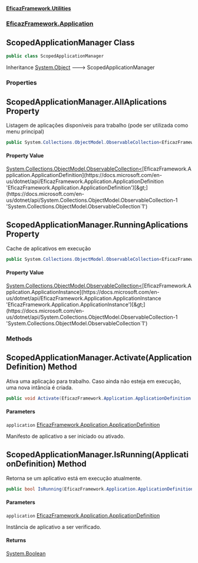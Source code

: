 #### [EficazFramework.Utilities](EficazFrameworkData.md 'EficazFramework Data')
### [EficazFramework.Application](EficazFrameworkData.md#EficazFramework.Application 'EficazFramework.Application')

## ScopedApplicationManager Class

```csharp
public class ScopedApplicationManager
```

Inheritance [System.Object](https://docs.microsoft.com/en-us/dotnet/api/System.Object 'System.Object') &#129106; ScopedApplicationManager
### Properties

<a name='EficazFramework.Application.ScopedApplicationManager.AllAplications'></a>

## ScopedApplicationManager.AllAplications Property

Listagem de aplicações disponíveis para trabalho (pode ser utilizada como menu principal)

```csharp
public System.Collections.ObjectModel.ObservableCollection<EficazFramework.Application.ApplicationDefinition> AllAplications { get; }
```

#### Property Value
[System.Collections.ObjectModel.ObservableCollection&lt;](https://docs.microsoft.com/en-us/dotnet/api/System.Collections.ObjectModel.ObservableCollection-1 'System.Collections.ObjectModel.ObservableCollection`1')[EficazFramework.Application.ApplicationDefinition](https://docs.microsoft.com/en-us/dotnet/api/EficazFramework.Application.ApplicationDefinition 'EficazFramework.Application.ApplicationDefinition')[&gt;](https://docs.microsoft.com/en-us/dotnet/api/System.Collections.ObjectModel.ObservableCollection-1 'System.Collections.ObjectModel.ObservableCollection`1')

<a name='EficazFramework.Application.ScopedApplicationManager.RunningAplications'></a>

## ScopedApplicationManager.RunningAplications Property

Cache de aplicativos em execução

```csharp
public System.Collections.ObjectModel.ObservableCollection<EficazFramework.Application.ApplicationInstance> RunningAplications { get; }
```

#### Property Value
[System.Collections.ObjectModel.ObservableCollection&lt;](https://docs.microsoft.com/en-us/dotnet/api/System.Collections.ObjectModel.ObservableCollection-1 'System.Collections.ObjectModel.ObservableCollection`1')[EficazFramework.Application.ApplicationInstance](https://docs.microsoft.com/en-us/dotnet/api/EficazFramework.Application.ApplicationInstance 'EficazFramework.Application.ApplicationInstance')[&gt;](https://docs.microsoft.com/en-us/dotnet/api/System.Collections.ObjectModel.ObservableCollection-1 'System.Collections.ObjectModel.ObservableCollection`1')
### Methods

<a name='EficazFramework.Application.ScopedApplicationManager.Activate(EficazFramework.Application.ApplicationDefinition)'></a>

## ScopedApplicationManager.Activate(ApplicationDefinition) Method

Ativa uma aplicação para trabalho. Caso ainda não esteja em execução, uma nova intância é criada.

```csharp
public void Activate(EficazFramework.Application.ApplicationDefinition application);
```
#### Parameters

<a name='EficazFramework.Application.ScopedApplicationManager.Activate(EficazFramework.Application.ApplicationDefinition).application'></a>

`application` [EficazFramework.Application.ApplicationDefinition](https://docs.microsoft.com/en-us/dotnet/api/EficazFramework.Application.ApplicationDefinition 'EficazFramework.Application.ApplicationDefinition')

Manifesto de aplicativo a ser iniciado ou ativado.

<a name='EficazFramework.Application.ScopedApplicationManager.IsRunning(EficazFramework.Application.ApplicationDefinition)'></a>

## ScopedApplicationManager.IsRunning(ApplicationDefinition) Method

Retorna se um aplicativo está em execução atualmente.

```csharp
public bool IsRunning(EficazFramework.Application.ApplicationDefinition application);
```
#### Parameters

<a name='EficazFramework.Application.ScopedApplicationManager.IsRunning(EficazFramework.Application.ApplicationDefinition).application'></a>

`application` [EficazFramework.Application.ApplicationDefinition](https://docs.microsoft.com/en-us/dotnet/api/EficazFramework.Application.ApplicationDefinition 'EficazFramework.Application.ApplicationDefinition')

Instância de aplicativo a ser verificado.

#### Returns
[System.Boolean](https://docs.microsoft.com/en-us/dotnet/api/System.Boolean 'System.Boolean')